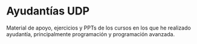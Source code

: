 # Ayudantías UDP

Material de apoyo, ejercicios y PPTs de los cursos en los que he realizado ayudantía, principalmente programación y programación avanzada.
